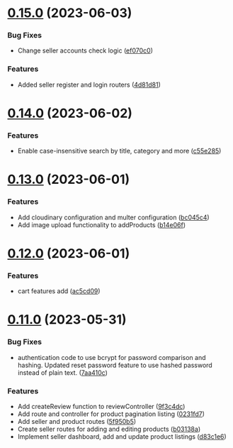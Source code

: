 # [0.15.0](https://github.com/hossainchisty/eCommerce-Backend-API/compare/v0.14.0...v0.15.0) (2023-06-03)


### Bug Fixes

* Change seller accounts check logic ([ef070c0](https://github.com/hossainchisty/eCommerce-Backend-API/commit/ef070c0965062a4e287dcc71d284d0d193e3ba2c))


### Features

* Added seller register and login routers ([4d81d81](https://github.com/hossainchisty/eCommerce-Backend-API/commit/4d81d81b8ee601111fe442977dbfbf6c9d14192e))



# [0.14.0](https://github.com/hossainchisty/eCommerce-Backend-API/compare/v0.13.0...v0.14.0) (2023-06-02)


### Features

* Enable case-insensitive search by title, category and more ([c55e285](https://github.com/hossainchisty/eCommerce-Backend-API/commit/c55e2857480ee7e79a027ca766528fe68fca263f))



# [0.13.0](https://github.com/hossainchisty/eCommerce-Backend-API/compare/v0.12.0...v0.13.0) (2023-06-01)


### Features

* Add cloudinary configuration and multer configuration ([bc045c4](https://github.com/hossainchisty/eCommerce-Backend-API/commit/bc045c4b76ed9b3b34abc2aade26036055e856f8))
* Add image upload functionality to addProducts ([b14e06f](https://github.com/hossainchisty/eCommerce-Backend-API/commit/b14e06f2c092a949e3dcd59f4b5b5722ddc9aefe))



# [0.12.0](https://github.com/hossainchisty/eCommerce-Backend-API/compare/v0.11.0...v0.12.0) (2023-06-01)


### Features

* cart features add ([ac5cd09](https://github.com/hossainchisty/eCommerce-Backend-API/commit/ac5cd094fe5b2eed6d56b48ddcc47db0d72a32a8))



# [0.11.0](https://github.com/hossainchisty/eCommerce-Backend-API/compare/v0.10.0...v0.11.0) (2023-05-31)


### Bug Fixes

* authentication code to use bcrypt for password comparison and hashing. Updated reset password feature to use hashed password instead of plain text. ([7aa410c](https://github.com/hossainchisty/eCommerce-Backend-API/commit/7aa410cf53e6b8ace264d6e94ec8ac1ca4a20004))


### Features

* Add createReview function to reviewController ([9f3c4dc](https://github.com/hossainchisty/eCommerce-Backend-API/commit/9f3c4dc47fc6a1783d1182eab43f85a701552ac6))
* Add route and controller for product pagination listing ([0231fd7](https://github.com/hossainchisty/eCommerce-Backend-API/commit/0231fd73572392c7c9636ea75c3e49b94579eaf5))
* Add seller and product routes ([5f950b5](https://github.com/hossainchisty/eCommerce-Backend-API/commit/5f950b595b99b46ec53b9eb74d66ed61098b5052))
* Create seller routes for adding and editing products ([b03138a](https://github.com/hossainchisty/eCommerce-Backend-API/commit/b03138a787a13192ff514cbb6a43a92c2ac53127))
* Implement seller dashboard, add and update product listings ([d83c1e6](https://github.com/hossainchisty/eCommerce-Backend-API/commit/d83c1e6cfd49dca4c9c86201da3d7936c51cc208))



